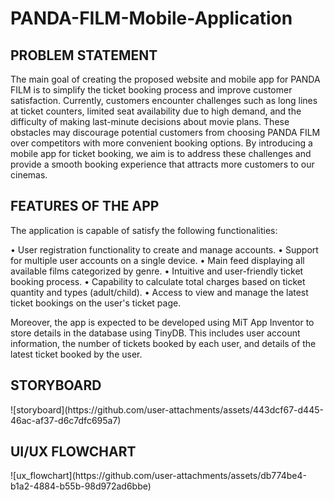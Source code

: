 # PANDA-FILM-Mobile-Application

<h2> PROBLEM STATEMENT </h2>
The main goal of creating the proposed website and mobile app for PANDA FILM is to simplify the ticket booking process and improve customer satisfaction. Currently, customers encounter challenges such as long lines at ticket counters, limited seat availability due to high demand, and the difficulty of making last-minute decisions about movie plans. These obstacles may discourage potential customers from choosing PANDA FILM over competitors with more convenient booking options. By introducing a mobile app for ticket booking, we aim is to address these challenges and provide a smooth booking experience that attracts more customers to our cinemas.

<h2> FEATURES OF THE APP </h2>

The application is capable of satisfy the following functionalities:

• User registration functionality to create and manage accounts.
• Support for multiple user accounts on a single device.
• Main feed displaying all available films categorized by genre.
• Intuitive and user-friendly ticket booking process.
• Capability to calculate total charges based on ticket quantity and types (adult/child).
• Access to view and manage the latest ticket bookings on the user's ticket page.

Moreover, the app is expected to be developed using MiT App Inventor to store details in the database using TinyDB. This includes user account information, the number of tickets booked by each user, and details of the latest ticket booked by the user.

<h2> STORYBOARD </h2>
![storyboard](https://github.com/user-attachments/assets/443dcf67-d445-46ac-af37-d6c7dfc695a7)

<h2> UI/UX FLOWCHART </h2>
![ux_flowchart](https://github.com/user-attachments/assets/db774be4-b1a2-4884-b55b-98d972ad6bbe)
